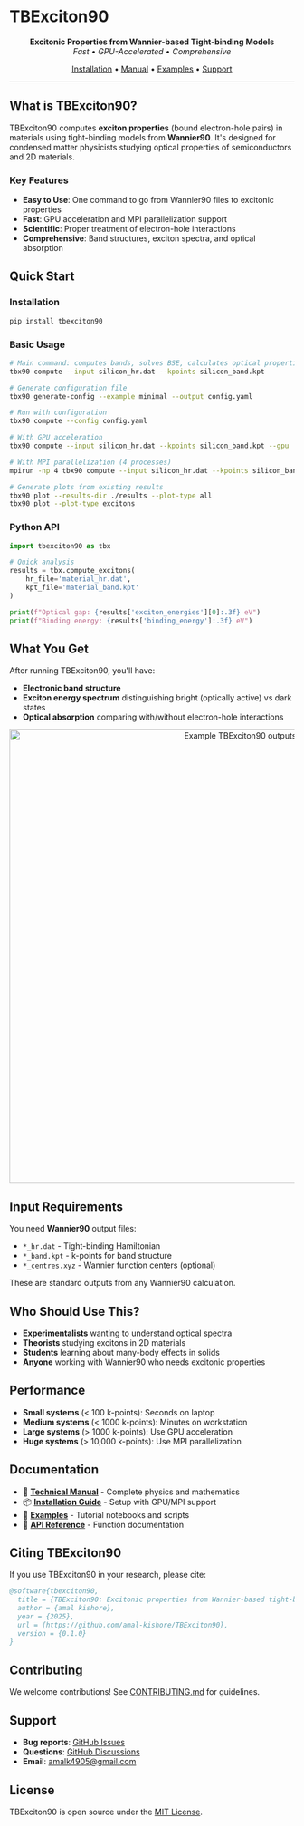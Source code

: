 # TBExciton90

<p align="center">
  <strong>Excitonic Properties from Wannier-based Tight-binding Models</strong>
  <br>
  <em>Fast • GPU-Accelerated • Comprehensive</em>
</p>

<p align="center">
  <a href="https://github.com/amal-kishore/TBExciton90/blob/main/INSTALL.md">Installation</a> •
  <a href="https://github.com/amal-kishore/TBExciton90/blob/main/docs/TBExciton90_Manual.md">Manual</a> •
  <a href="https://github.com/amal-kishore/TBExciton90/tree/main/examples">Examples</a> •
  <a href="https://github.com/amal-kishore/TBExciton90/issues">Support</a>
</p>

---

## What is TBExciton90?

TBExciton90 computes **exciton properties** (bound electron-hole pairs) in materials using tight-binding models from **Wannier90**. It's designed for condensed matter physicists studying optical properties of semiconductors and 2D materials.

### Key Features

- **Easy to Use**: One command to go from Wannier90 files to excitonic properties  
- **Fast**: GPU acceleration and MPI parallelization support  
- **Scientific**: Proper treatment of electron-hole interactions  
- **Comprehensive**: Band structures, exciton spectra, and optical absorption  

## Quick Start

### Installation
```bash
pip install tbexciton90
```

### Basic Usage
```bash
# Main command: computes bands, solves BSE, calculates optical properties, generates plots
tbx90 compute --input silicon_hr.dat --kpoints silicon_band.kpt

# Generate configuration file
tbx90 generate-config --example minimal --output config.yaml

# Run with configuration
tbx90 compute --config config.yaml

# With GPU acceleration
tbx90 compute --input silicon_hr.dat --kpoints silicon_band.kpt --gpu

# With MPI parallelization (4 processes)
mpirun -np 4 tbx90 compute --input silicon_hr.dat --kpoints silicon_band.kpt --mpi

# Generate plots from existing results
tbx90 plot --results-dir ./results --plot-type all
tbx90 plot --plot-type excitons
```

### Python API
```python
import tbexciton90 as tbx

# Quick analysis
results = tbx.compute_excitons(
    hr_file='material_hr.dat',
    kpt_file='material_band.kpt'
)

print(f"Optical gap: {results['exciton_energies'][0]:.3f} eV")
print(f"Binding energy: {results['binding_energy']:.3f} eV")
```

## What You Get

After running TBExciton90, you'll have:

- **Electronic band structure**
- **Exciton energy spectrum** distinguishing bright (optically active) vs dark states  
- **Optical absorption** comparing with/without electron-hole interactions

<p align="center">
  <img src="docs/example_plots.png" alt="Example TBExciton90 outputs" width="800">
</p>

## Input Requirements

You need **Wannier90** output files:
- `*_hr.dat` - Tight-binding Hamiltonian
- `*_band.kpt` - k-points for band structure  
- `*_centres.xyz` - Wannier function centers (optional)

These are standard outputs from any Wannier90 calculation.

## Who Should Use This?

- **Experimentalists** wanting to understand optical spectra
- **Theorists** studying excitons in 2D materials
- **Students** learning about many-body effects in solids
- **Anyone** working with Wannier90 who needs excitonic properties

## Performance

- **Small systems** (< 100 k-points): Seconds on laptop
- **Medium systems** (< 1000 k-points): Minutes on workstation  
- **Large systems** (> 1000 k-points): Use GPU acceleration
- **Huge systems** (> 10,000 k-points): Use MPI parallelization

## Documentation

- 📖 **[Technical Manual](docs/TBExciton90_Manual.md)** - Complete physics and mathematics
- 📦 **[Installation Guide](INSTALL.md)** - Setup with GPU/MPI support
- 🚀 **[Examples](examples/)** - Tutorial notebooks and scripts
- 🎯 **[API Reference](docs/api/)** - Function documentation

## Citing TBExciton90

If you use TBExciton90 in your research, please cite:

```bibtex
@software{tbexciton90,
  title = {TBExciton90: Excitonic properties from Wannier-based tight-binding models},
  author = {amal kishore},
  year = {2025},
  url = {https://github.com/amal-kishore/TBExciton90},
  version = {0.1.0}
}
```

## Contributing

We welcome contributions! See [CONTRIBUTING.md](CONTRIBUTING.md) for guidelines.

## Support

- **Bug reports**: [GitHub Issues](https://github.com/amal-kishore/TBExciton90/issues)
- **Questions**: [GitHub Discussions](https://github.com/amal-kishore/TBExciton90/discussions)  
- **Email**: amalk4905@gmail.com

## License

TBExciton90 is open source under the [MIT License](LICENSE).


